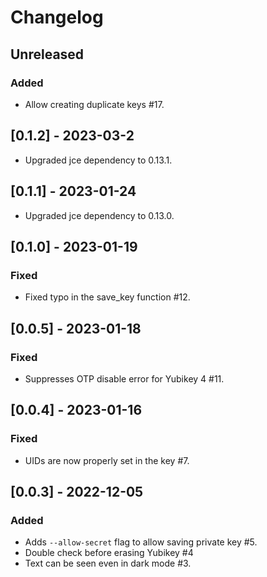 # Changelog

## Unreleased

### Added

- Allow creating duplicate keys #17.

## [0.1.2] - 2023-03-2

- Upgraded jce dependency to 0.13.1.



## [0.1.1] - 2023-01-24

- Upgraded jce dependency to 0.13.0.


## [0.1.0] - 2023-01-19

### Fixed

- Fixed typo in the save_key function #12.



## [0.0.5] - 2023-01-18

### Fixed

- Suppresses OTP disable error for Yubikey 4 #11.


## [0.0.4] - 2023-01-16

### Fixed

- UIDs are now properly set in the key #7.

## [0.0.3] - 2022-12-05

### Added

- Adds `--allow-secret` flag to allow saving private key #5.
- Double check before erasing Yubikey #4
- Text can be seen even in dark mode #3.
